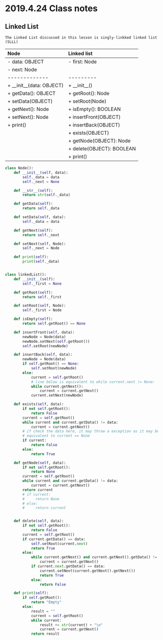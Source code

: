 2019.4.24 Class notes
======

Linked List
------

`The Linked List discussed in this lesson is singly-linkked linked list (SLLL)`

| Node                       | Linked list               |
| :------------------------- |:--------------------------|
| - data: OBJECT             | - first: Node             |
| - next: Node               |                           |
| -------------              | ---------                 |
| + \_\_init__(data: OBJECT) | + \_\_init__()            |
| + getData(): OBJECT        | + getRoot(): Node         |
| + setData(OBJECT)          | + setRoot(Node)           |
| + getNext(): Node          | + isEmpty(): BOOLEAN      |
| + setNext(): Node          | + insertFront(OBJECT)     |
| + print()                  | + insertBack(OBJECT)      |
|                            | + exists(OBJECT)          |
|                            | + getNode(OBJECT): Node   |
|                            | + delete(OBJECT): BOOLEAN |
|                            | + print()                 |

```python
class Node():
    def __init__(self, data):
        self._data = data
        self._next = None

    def __str__(self):
        return str(self._data)

    def getData(self):
        return self._data

    def setData(self, data):
        self._data = data

    def getNext(self):
        return self._next

    def setNext(self, Node):
        self._next = Node

    def print(self):
        print(self._data)


class linkedList():
    def __init__(self):
        self._first = None

    def getRoot(self):
        return self._first

    def setRoot(self, Node):
        self._first = Node

    def isEmpty(self):
        return self.getRoot() == None

    def insertFront(self, data):
        newNode = Node(data)
        newNode.setNext(self.getRoot())
        self.setRoot(newNode)

    def insertBack(self, data):
        newNode = Node(data)
        if self.getRoot() == None:
            self.setRoot(newNode)
        else:
            current = self.getRoot()
            # line below is equivalent to while current.next != None:
            while current.getNext():
                current = current.getNext()
            current.setNext(newNode)

    def exists(self, data):
        if not self.getRoot():
            return False
        current = self.getRoot()
        while current and current.getData() != data:
            current = current.getNext()
        # if check the data here, it may throw a exception as it may be a None, and None.data gives a exception
        # equivalent to current == None
        if current:
            return False
        else:
            return True

    def getNode(self, data):
        if not self.getRoot():
            return None
        current = self.getRoot()
        while current and current.getData() != data:
            current = current.getNext()
        return current
        # if current:
        #     return None
        # else:
        #     return current


    def delete(self, data):
        if not self.getRoot():
            return False
        current = self.getRoot()
        if current.getData() == data:
            self.setRoot(current.next)
            return True
        else:
            while current.getNext() and current.getNext().getData() != data:
                current = current.getNext()
            if current.next.getData() == data:
                current.setNext(current.getNext().getNext())
                return True
            else:
                return False

    def print(self):
        if self.getRoot():
            return "Empty"
        else:
            result = ""
            current = self.getRoot()
            while current:
                result += str(current) + "\n"
                current = current.getNext()
            return result
```